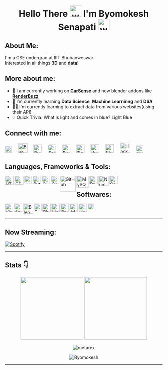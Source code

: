 <div align="center"><h1>Hello There <img alt="wave" src="https://em-content.zobj.net/source/microsoft-teams/363/waving-hand_1f44b.png" width="36">  I'm Byomokesh Senapati <img alt="wave" src="https://emojis.slackmojis.com/emojis/images/1613285697/12806/meow_attention.png?1613285697" width="36"> </h1></div>

## **About Me:**

I'm a CSE undergrad at IIIT Bhubanweswar.<br>
Interested in all things **3D** and **data**!


 


## More about me:

- 🔭 I am currently working on [**CarSense**](https://github.com/metarex21/CarSense) and new blender addons like [**RenderBuzz**](https://github.com/metarex21/RenderBuzz) 
- 🌱 I’m currently learning **Data Science**, **Machine Learninng** and **DSA**
- 🐱‍🚀 I'm currently learning to extract data from various websites(using their API)
- 💡 Quick Trivia: What is light and comes in blue? Light Blue

## Connect with me: 
<!-- [Mail](mailto:byomokesh21@gmail.com) | [Telegram](https://t.me/metarex4d) | [LinkedIn](https://www.linkedin.com/in/byomokesh-senapati-12a767201/) | [Instagram](https://www.instagram.com/_.m_e_t_a_r_e_x._/)  -->

<div>
  <a href="https://linktr.ee/metarex_21" target="_blank"><img alt="Linktree" width="22px" src="https://seeklogo.com/images/L/linktree-logo-6FC3ADB679-seeklogo.com.png" /></a>
  &nbsp;&nbsp;&nbsp;
  <a href="mailto:byomosenapati@gmail.com" target="_blank"><img alt="Byomokesh | Gmail" width="30px" src="https://mailmeteor.com/logos/assets/PNG/Gmail_Logo_256px.png" /></a>
  &nbsp;&nbsp;&nbsp;
  <a href="https://www.linkedin.com/in/byomokesh-senapati-12a767201/" target="_blank"><img alt="Byomokesh | LinkedIn" width="26px" src="https://cdn-icons-png.flaticon.com/512/174/174857.png" /></a>
  &nbsp;&nbsp;&nbsp;
  <a href="https://t.me/metarex4d" target="_blank"><img alt="Telegram" width="26px" src="https://upload.wikimedia.org/wikipedia/commons/8/82/Telegram_logo.svg" /></a>
  &nbsp;&nbsp;&nbsp;
  <a href="https://www.instagram.com/_.m_e_t_a_r_e_x._/" target="_blank"><img alt="Byomokesh | Instagram" width="26px" src="https://upload.wikimedia.org/wikipedia/commons/8/82/Instagram_image.png" /></a>
  &nbsp;&nbsp;&nbsp;
  <a href="https://twitter.com/metarex4d" target="_blank"><img alt="Twitter" width="26px" src="https://upload.wikimedia.org/wikipedia/commons/6/6f/Logo_of_Twitter.svg" /></a>
  &nbsp;&nbsp;&nbsp;
  <a href="https://www.behance.net/byomokesenapat" target="_blank"><img alt="Byomokesh | Behance" width="27px" src="https://cdn.freebiesupply.com/logos/large/2x/behance-1-logo-png-transparent.png" /></a>
  &nbsp;&nbsp;&nbsp;
  <a href="https://sketchfab.com/metarex.4d" target="_blank"><img alt="Sketchfab" width="27px" src="https://static.sketchfab.com/img/press/logos/sketchfab-logo.png" /></a>
  &nbsp;&nbsp;&nbsp;
  <a href="https://www.hackerrank.com/Byomokesh?hr_r=1" target="_blank"><img alt="HackerRank" width="32px" src="https://hrcdn.net/fcore/assets/work/header/hackerrank_logo-21e2867566.svg" /></a>
  &nbsp;&nbsp;&nbsp;
  <a href="https://www.kaggle.com/byomokeshsenapati" target="_blank"><img alt="Kaggle" width="23px" src="https://www.vectorlogo.zone/logos/kaggle/kaggle-icon.svg" /></a>
</div>
 


## Languages, Frameworks & Tools:<br />
<!-- HTML CSS python c c++ github js mysql -->

<a href="https://www.w3.org/html/" target="_blank"><img title="HTML5" img align="left" alt="HTML5" width="28px" src="https://www.w3.org/html/logo/downloads/HTML5_Badge_512.png" /></a>

<a href="https://www.w3schools.com/css/" target="_blank"><img title="CSS" img align="left" alt="CSS3" width="28px" src="https://www.vectorlogo.zone/logos/w3_css/w3_css-icon.svg" /></a>
 
 <img title="Javascript" align="left" alt="Javascript" src="https://www.freepnglogos.com/uploads/javascript/javascript-online-logo-for-website-0.png" width="24px">

<a href="https://www.python.org" target="_blank"> <img align="left" img title="Python" alt="Python" width="26px" src="https://upload.wikimedia.org/wikipedia/commons/c/c3/Python-logo-notext.svg" /> </a>

<a href="https://www.cprogramming.com/" target="_blank"> <img title="C" img align="left" alt="C" width="26px" src="https://upload.wikimedia.org/wikipedia/commons/1/18/C_Programming_Language.svg"/> </a>

<a href="https://www.w3schools.com/cpp/" target="_blank"> <img title="C++" img align="left" alt="C++" width="26px" src="https://upload.wikimedia.org/wikipedia/commons/1/18/ISO_C%2B%2B_Logo.svg"/> </a>

<a href="https://github.com/metarex21" target="_blank"><img title="GitHub" img align="left" alt="GitHub" width="50px" src="https://www.logo.wine/a/logo/GitHub/GitHub-Icon-White-Logo.wine.svg" /></a>



<img title="MySQL" align="left" alt="MySQL" src="https://www.svgrepo.com/show/303251/mysql-logo.svg" width="38px" >
 
 <img title="Pandas" img align="left" alt="Pandas" width="26px" src="https://upload.wikimedia.org/wikipedia/commons/2/22/Pandas_mark.svg" />
 
 <img title="NumPy" img align="left" alt="NumPy" width="32px" src="https://user-images.githubusercontent.com/67586773/105040771-43887300-5a88-11eb-9f01-bee100b9ef22.png" />
 
  <img title="OpenCV" img align="left" alt="OpenCV" width="26px" src="https://upload.wikimedia.org/wikipedia/commons/3/32/OpenCV_Logo_with_text_svg_version.svg" />
<br />


## Softwares:

<img align="left" alt="Visual Studio Code" img title="Visual Studio Code" width="26px" src="https://upload.wikimedia.org/wikipedia/commons/9/9a/Visual_Studio_Code_1.35_icon.svg" />

<a href="https://www.anaconda.com/" target="_blank"> <img align="left" img title="Anaconda" alt="Anaconda" width="26px" src="https://www.clipartmax.com/png/full/349-3490136_anaconda-icon-anaconda-python-icon.png" /> </a>


<a href="https://www.blender.org" target="_blank"> <img title="Blender" img align="left" alt="Blender" width="32px" src="https://upload.wikimedia.org/wikipedia/commons/0/0c/Blender_logo_no_text.svg"/> </a>

<a href="https://www.adobe.com/in/products/substance3d-painter.html" target="_blank"> <img title="Substance Painter" img align="left" alt="Substance Painter" width="24px" src="https://cdn.worldvectorlogo.com/logos/substance-painter.svg"/> </a>

<a href="https://www.photoshop.com/en" target="_blank"> <img align="left" img title="Photoshop" alt="Photoshop" width="26px" src="https://upload.wikimedia.org/wikipedia/commons/a/af/Adobe_Photoshop_CC_icon.svg"/> </a>

<a href="https://lightroom.adobe.com/home" target="_blank"> <img align="left" img title="Lightroom" alt="LightRoom" width="26px" src="https://upload.wikimedia.org/wikipedia/commons/b/b6/Adobe_Photoshop_Lightroom_CC_logo.svg" /> </a>

<a href="https://lightroom.adobe.com/hom" target="_blank"> <img align="left" img title="Premiere" alt="Premiere" width="26px" src="https://upload.wikimedia.org/wikipedia/commons/4/40/Adobe_Premiere_Pro_CC_icon.svg" /> </a>

<a href="https://www.adobe.com/in/products/aftereffects.html" target="_blank"> <img align="left" img title="After Effects" alt="Afer Effects" width="26px" src="https://upload.wikimedia.org/wikipedia/commons/c/cb/Adobe_After_Effects_CC_icon.svg" /> </a>

 <a href="https://www.unrealengine.com/en-US" target="_blank"> <img align="left" img title="Unreal Engine" alt="Unreal Engine" width="26px" src="https://www.pikpng.com/pngl/b/543-5434947_unreal-engine-logo-unreal-engine-logo-ico-clipart.png" /> </a>

<a href="https://www.figma.com/" target="_blank"> <img align="left" img title="Figma" alt="Figma" width="18px" src="https://upload.wikimedia.org/wikipedia/commons/3/33/Figma-logo.svg" /> </a>






<br />
<br />

---



## Now Streaming:

 [![Spotify](https://showtify21.vercel.app//api/spotify)](https://open.spotify.com/user/dcvxa8wbg6gxbdxgt6fa32veq) 
<br/>

 
 </p>
 
 ---
## **Stats 👇** 

 <p align="center">
  <img src = "https://github-readme-stats.vercel.app/api?username=metarex21&show_icons=true&theme=dark&locale=en" height="200px">
  <img src = "https://github-readme-stats.vercel.app/api/top-langs/?username=metarex21&theme=dark&show_icons=true&layout=compact" height="200px">
</p> 

<div align="center">
<p><img align="center" src="https://github-readme-streak-stats.herokuapp.com/?user=metarex21&theme=dark" alt="metarex" />
 
</p>
<!-- <p><img align="center" src="https://leetcard.jacoblin.cool/metarex21?theme=dark" alt="metarex" /></p> -->
  </div>


  
  
<p align="center"> <img src="https://komarev.com/ghpvc/?username=metarex21&label=Profile%20views&color=6805D3&style=flat" alt="Byomokesh" /> </p>
   <div align="center">

 ---
    

